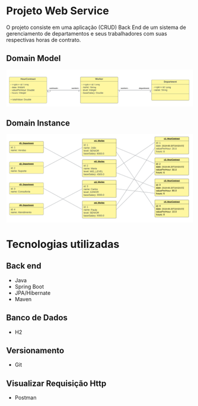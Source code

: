 # Projeto Web Service
O projeto consiste em uma aplicação (CRUD) Back End de um sistema de gerenciamento de departamentos e seus trabalhadores com suas respectivas horas de contrato.

## Domain Model
![Web 1](https://github.com/Gabriel-progf/project-springboot-jpa-2/blob/main/assets/domain_model.png)

## Domain Instance
![Web 1](https://github.com/Gabriel-progf/project-springboot-jpa-2/blob/main/assets/domain_instance.png)

# Tecnologias utilizadas
## Back end
- Java
- Spring Boot
- JPA/Hibernate
- Maven

## Banco de Dados
- H2

## Versionamento
- Git

## Visualizar Requisição Http
- Postman




